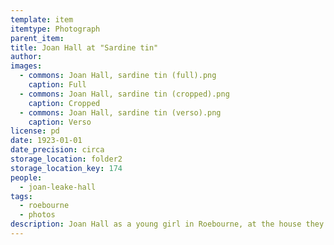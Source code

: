 ```yaml
---
template: item
itemtype: Photograph
parent_item: 
title: Joan Hall at "Sardine tin"
author: 
images:
  - commons: Joan Hall, sardine tin (full).png
    caption: Full
  - commons: Joan Hall, sardine tin (cropped).png
    caption: Cropped
  - commons: Joan Hall, sardine tin (verso).png
    caption: Verso
license: pd
date: 1923-01-01
date_precision: circa
storage_location: folder2
storage_location_key: 174
people:
  - joan-leake-hall
tags:
  - roebourne
  - photos
description: Joan Hall as a young girl in Roebourne, at the house they called the "sardine tin".
---
```

